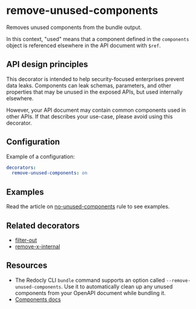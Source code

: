 # remove-unused-components

Removes unused components from the bundle output.

In this context, "used" means that a component defined in the `components` object is referenced elsewhere in the API document with `$ref`.

## API design principles

This decorator is intended to help security-focused enterprises prevent data leaks. Components can leak schemas, parameters, and other properties that may be unused in the exposed APIs, but used internally elsewhere.

However, your API document may contain common components used in other APIs. If that describes your use-case, please avoid using this decorator.

## Configuration

Example of a configuration:

```yaml
decorators:
  remove-unused-components: on
```

## Examples

Read the article on [no-unused-components](../rules/no-unused-components.md#examples) rule to see examples.

## Related decorators

- [filter-out](./filter-out.md)
- [remove-x-internal](./remove-x-internal.md)

## Resources

- The Redocly CLI `bundle` command supports an option called `--remove-unused-components`. Use it to automatically clean up any unused components from your OpenAPI document while bundling it.
- [Components docs](https://redocly.com/docs/openapi-visual-reference/components/)
